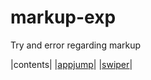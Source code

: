 # markup-exp
Try and error regarding markup

|contents|
|[appjump](./appjamp)|
|[swiper](./swiper)|
